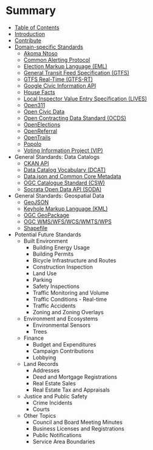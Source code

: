 # Summary

* [Table of Contents](SUMMARY.md)
* [Introduction](README.md)
* [Contribute](contribute.md)
* [Domain-specific Standards](standards/domain-specific_standards.md)
   * [Akoma Ntoso](standards/akoma_ntoso.md)
   * [Common Alerting Protocol](standards/common_alerting_protocol.md)
   * [Election Markup Language (EML)](standards/election_markup_language_eml.md)
   * [General Transit Feed Specification (GTFS)](standards/general_transit_feed_specification_gtfs.md)
   * [GTFS Real-Time (GTFS-RT)](standards/gtfs_realtime_gtfsrt.md)
   * [Google Civic Information API](standards/google_civic_information_api.md)
   * [House Facts](standards/house_facts.md)
   * [Local Inspector Value Entry Specification (LIVES)](standards/local_inspector_value_entry_specification_lives.md)
   * [Open311](standards/open311.md)
   * [Open Civic Data](standards/open_civic_data.md)
   * [Open Contracting Data Standard (OCDS)](standards/open_contracting_data_standard_ocds.md)
   * [OpenElections](standards/openelections.md)
   * [OpenReferral](standards/openreferral.md)
   * [OpenTrails](standards/opentrails.md)
   * [Popolo](standards/popolo.md)
   * [Voting Information Project (VIP)](standards/voting_information_project_vip.md)
* General Standards: Data Catalogs
   * [CKAN API](standards/ckan_api.md)
   * [Data Catalog Vocabulary (DCAT)](standards/data_catalog_vocabulary_dcat.md)
   * [Data.json and Common Core Metadata](standards/datajson_common_core_metadata.md)
   * [OGC Catalogue Standard (CSW)](standards/ogc_catalogue_standard_csw.md)
   * [Socrata Open Data API (SODA)](standards/socrata_open_data_api_soda.md)
* General Standards: Geospatial Data
   * [GeoJSON](standards/geojson.md)
   * [Keyhole Markup Language (KML)](standards/keyhole_markup_language_kml.md)
   * [OGC GeoPackage](standards/ogc_geopackage.md)
   * [OGC WMS/WFS/WCS/WMTS/WPS](standards/ogc_wms-wfs-wcs-wmts-wps.md)
   * [Shapefile](standards/shapefile.md)
* Potential Future Standards
   * Built Environment
       * Building Energy Usage
       * Building Permits
       * Bicycle Infrastructure and Routes
       * Construction Inspection
       * Land Use
       * Parking
       * Safety Inspections
       * Traffic Monitoring and Volume
       * Traffic Conditions - Real-time
       * Traffic Accidents
       * Zoning and Zoning Overlays
   * Environment and Ecosystems
       * Environmental Sensors
       * Trees
   * Finance
       * Budget and Expenditures
       * Campaign Contributions
       * Lobbying
   * Land Records
       * Addresses
       * Deed and Mortgage Registrations
       * Real Estate Sales
       * Real Estate Tax and Appraisals
   * Justice and Public Safety
       * Crime Incidents
       * Courts
   * Other Topics
       * Council and Board Meeting Minutes
       * Business Licenses and Registrations
       * Public Notifications
       * Service Area Boundaries

